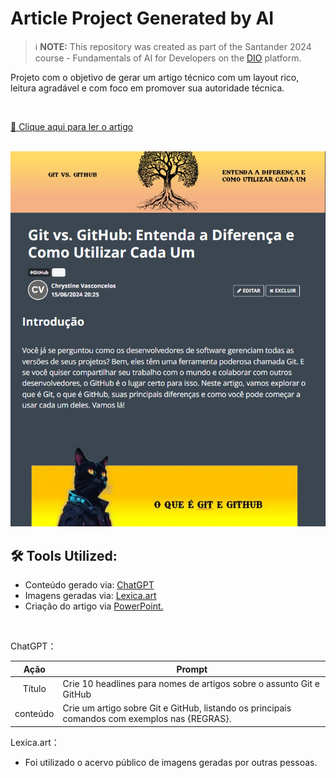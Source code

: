 # Article Project Generated by AI

> ℹ️ **NOTE:** This repository was created as part of the Santander 2024 course - Fundamentals of AI for Developers on the [DIO](https://dio.me) platform.

Projeto com o objetivo de gerar um artigo técnico com um layout rico, leitura agradável e com foco em promover sua autoridade técnica.

<br>

<a href="https://web.dio.me/articles/git-vs-github-entenda-a-diferenca-e-como-utilizar-cada-um?back=%2Farticles&page=1&order=oldest"> 📃 Clique aqui para ler o artigo</a>

<br>

<img src="./src/img/artigo.png" alt="Foto do Arquivo na página da DIO.">

<br>

## 🛠️ Tools Utilized:

- Conteúdo gerado via: [ChatGPT](https://chat.openai.com/)
- Imagens geradas via: [Lexica.art](https://lexica.art/)
- Criação do artigo via [PowerPoint.](https://www.microsoft.com/en/microsoft-365/powerpoint)

<br>

ChatGPT：

|   Ação   | Prompt                                                                                        |
| :------: | --------------------------------------------------------------------------------------------- |
|  Título  | Crie 10 headlines para nomes de artigos sobre o assunto Git e GitHub                          |
| conteúdo | Crie um artigo sobre Git e GitHub, listando os principais comandos com exemplos nas {REGRAS}. |

Lexica.art：

- Foi utilizado o acervo público de imagens geradas por outras pessoas.
